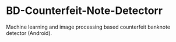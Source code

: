 # BD-Counterfeit-Note-Detectorr
Machine learning and image processing based counterfeit banknote detector (Android).
